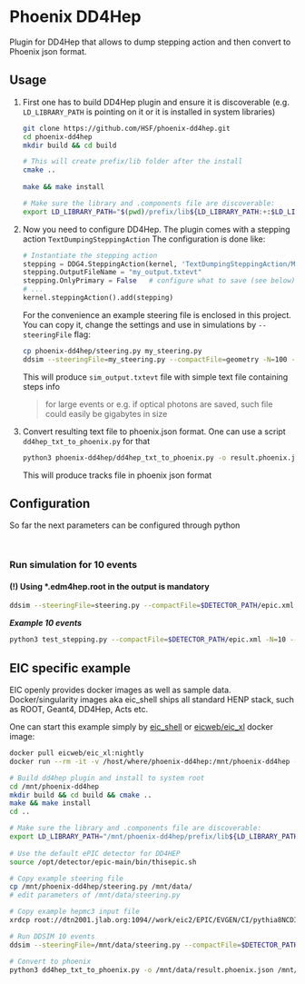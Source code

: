 # Phoenix DD4Hep

Plugin for DD4Hep that allows to dump stepping action and then convert to Phoenix json format. 

## Usage

1. First one has to build DD4Hep plugin and ensure it is discoverable (e.g. `LD_LIBRARY_PATH` is pointing on it 
   or it is installed in system libraries)

    ```bash
    git clone https://github.com/HSF/phoenix-dd4hep.git
    cd phoenix-dd4hep
    mkdir build && cd build
    
    # This will create prefix/lib folder after the install
    cmake ..
        
    make && make install
    
    # Make sure the library and .components file are discoverable:
    export LD_LIBRARY_PATH="$(pwd)/prefix/lib${LD_LIBRARY_PATH:+:$LD_LIBRARY_PATH}"
    ```
   
2. Now you need to configure DD4Hep. The plugin comes with a stepping action `TextDumpingSteppingAction`
   The configuration is done like: 

   ```python
   # Instantiate the stepping action
   stepping = DDG4.SteppingAction(kernel, 'TextDumpingSteppingAction/MyStepper')
   stepping.OutputFileName = "my_output.txtevt"
   stepping.OnlyPrimary = False   # configure what to save (see below)
   # ... 
   kernel.steppingAction().add(stepping)
   ```
   
   For the convenience an example steering file is enclosed in this project. 
   You can copy it, change the settings and use in simulations by `--steeringFile` flag:

   ```bash
   cp phoenix-dd4hep/steering.py my_steering.py
   ddsim --steeringFile=my_steering.py --compactFile=geometry -N=100 --outputFile=sim_output.edm4hep.root --inputFiles sim_input.hepmc   
   ```
   
   This will produce `sim_output.txtevt` file with simple text file containing steps info    
   > for large events or e.g. if optical photons are saved, such file could easily be gigabytes in size

3. Convert resulting text file to phoenix.json format. One can use a script `dd4hep_txt_to_phoenix.py` for that
 
   ```bash
   python3 phoenix-dd4hep/dd4hep_txt_to_phoenix.py -o result.phoenix.json sim_output.txtevt
   ```
   
   This will produce tracks file in phoenix json format
    
## Configuration

So far the next parameters can be configured through python

```bash



```

 
    

### Run simulation for 10 events
#### (!) Using *.edm4hep.root in the output is mandatory

```bash
ddsim --steeringFile=steering.py --compactFile=$DETECTOR_PATH/epic.xml -N=100 --outputFile=sim_output.edm4hep.root --inputFiles sim_input.hepmc
```

***Example 10 events***

```bash
python3 test_stepping.py --compactFile=$DETECTOR_PATH/epic.xml -N=10 --outputFile=sim_output.edm4hep.root --inputFiles /mnt/d/data/firebird/pythia8CCDIS_18x275_minQ2-100_beamEffects_xAngle-0.025_hiDiv_1.hepmc
```

## EIC specific example

EIC openly provides docker images as well as sample data. Docker/singularity images aka eic_shell
ships all standard HENP stack, such as ROOT, Geant4, DD4Hep, Acts etc.  

One can start this example simply by [eic_shell](https://eic.github.io/tutorial-setting-up-environment/index.html) or
[eicweb/eic_xl](https://hub.docker.com/r/eicweb/eic_xl/tags) docker image: 

```bash
docker pull eicweb/eic_xl:nightly
docker run --rm -it -v /host/where/phoenix-dd4hep:/mnt/phoenix-dd4hep -v /host/place/with/data:/mnt/data eicweb/eic_xl:nightly
```

```bash
# Build dd4hep plugin and install to system root
cd /mnt/phoenix-dd4hep
mkdir build && cd build && cmake ..
make && make install 
cd ..

# Make sure the library and .components file are discoverable:
export LD_LIBRARY_PATH="/mnt/phoenix-dd4hep/prefix/lib${LD_LIBRARY_PATH:+:$LD_LIBRARY_PATH}"
    
# Use the default ePIC detector for DD4HEP
source /opt/detector/epic-main/bin/thisepic.sh

# Copy example steering file
cp /mnt/phoenix-dd4hep/steering.py /mnt/data/
# edit parameters of /mnt/data/steering.py

# Copy example hepmc3 input file
xrdcp root://dtn2001.jlab.org:1094//work/eic2/EPIC/EVGEN/CI/pythia8NCDIS_5x41_minQ2=1_beamEffects_xAngle=-0.025_hiDiv_1_20ev.hepmc3.tree.root /mnt/data/test.hepmc3.tree.root

# Run DDSIM 10 events
ddsim --steeringFile=/mnt/data/steering.py --compactFile=$DETECTOR_PATH/epic.xml -N=10 --outputFile=/mnt/data/sim_output.edm4hep.root --inputFiles /mnt/data/test.hepmc3.tree.root

# Convert to phoenix
python3 dd4hep_txt_to_phoenix.py -o /mnt/data/result.phoenix.json /mnt/data/sim_output.evt.txt
```


